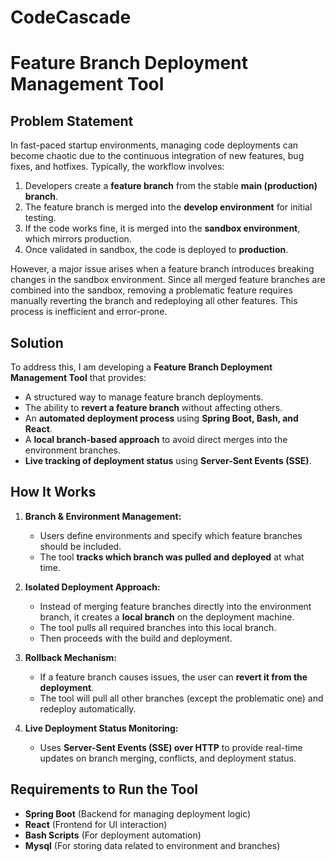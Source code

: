 # CodeCascade
# Feature Branch Deployment Management Tool

## Problem Statement
In fast-paced startup environments, managing code deployments can become chaotic due to the continuous integration of new features, bug fixes, and hotfixes. Typically, the workflow involves:

1. Developers create a **feature branch** from the stable **main (production) branch**.
2. The feature branch is merged into the **develop environment** for initial testing.
3. If the code works fine, it is merged into the **sandbox environment**, which mirrors production.
4. Once validated in sandbox, the code is deployed to **production**.

However, a major issue arises when a feature branch introduces breaking changes in the sandbox environment. Since all merged feature branches are combined into the sandbox, removing a problematic feature requires manually reverting the branch and redeploying all other features. This process is inefficient and error-prone.

## Solution
To address this, I am developing a **Feature Branch Deployment Management Tool** that provides:
- A structured way to manage feature branch deployments.
- The ability to **revert a feature branch** without affecting others.
- An **automated deployment process** using **Spring Boot, Bash, and React**.
- A **local branch-based approach** to avoid direct merges into the environment branches.
- **Live tracking of deployment status** using **Server-Sent Events (SSE)**.

## How It Works
1. **Branch & Environment Management:**
   - Users define environments and specify which feature branches should be included.
   - The tool **tracks which branch was pulled and deployed** at what time.

2. **Isolated Deployment Approach:**
   - Instead of merging feature branches directly into the environment branch, it creates a **local branch** on the deployment machine.
   - The tool pulls all required branches into this local branch.
   - Then proceeds with the build and deployment.

3. **Rollback Mechanism:**
   - If a feature branch causes issues, the user can **revert it from the deployment**.
   - The tool will pull all other branches (except the problematic one) and redeploy automatically.

4. **Live Deployment Status Monitoring:**
   - Uses **Server-Sent Events (SSE) over HTTP** to provide real-time updates on branch merging, conflicts, and deployment status.

## Requirements to Run the Tool
- **Spring Boot** (Backend for managing deployment logic)
- **React** (Frontend for UI interaction)
- **Bash Scripts** (For deployment automation)
- **Mysql** (For storing data related to environment and branches)




